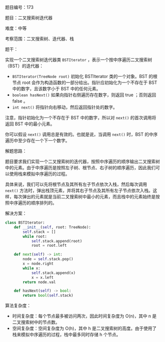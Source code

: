 题目编号：173

题目：二叉搜索树迭代器

难度：中等

考察范围：二叉搜索树、迭代器、栈

题干：

实现一个二叉搜索树迭代器类 `BSTIterator` ，表示一个按中序遍历二叉搜索树（BST）的迭代器：

- `BSTIterator(TreeNode root)` 初始化 BSTIterator 类的一个对象。BST 的根节点 root 会作为构造函数的一部分给出。指针应初始化为一个不存在于 BST 中的数字，且该数字小于 BST 中的任何元素。
- `boolean hasNext()` 如果向指针右侧遍历存在数字，则返回 true ；否则返回 false 。
- `int next()` 将指针向右移动，然后返回指针处的数字。

注意，指针初始化为一个不存在于 BST 中的数字，所以对 `next()` 的首次调用将返回 BST 中的最小元素。

你可以假设 `next()` 调用总是有效的。也就是说，当调用 `next()` 时，BST 的中序遍历中至少存在一个下一个数字。

解题思路：

题目要求我们实现一个二叉搜索树的迭代器，按照中序遍历的顺序输出二叉搜索树中的元素。由于中序遍历是按照左子树、根节点、右子树的顺序遍历，因此我们可以使用栈来模拟中序遍历的过程。

具体来说，我们可以先将根节点及其所有左子节点依次入栈，然后每次调用 `next()` 方法时，弹出栈顶元素，并将其右子节点及其所有左子节点依次入栈。这样，每次弹出的元素就是当前二叉搜索树中最小的元素，而且栈中的元素始终是按照中序遍历的顺序排列的。

解决方案：

```python
class BSTIterator:
    def __init__(self, root: TreeNode):
        self.stack = []
        while root:
            self.stack.append(root)
            root = root.left

    def next(self) -> int:
        node = self.stack.pop()
        x = node.right
        while x:
            self.stack.append(x)
            x = x.left
        return node.val

    def hasNext(self) -> bool:
        return bool(self.stack)
```

算法复杂度：

- 时间复杂度：每个节点最多被访问两次，因此时间复杂度为 O(n)，其中 n 是二叉搜索树中的节点数。
- 空间复杂度：空间复杂度为 O(h)，其中 h 是二叉搜索树的高度。由于使用了栈来模拟中序遍历的过程，栈中最多同时存储 h 个节点。